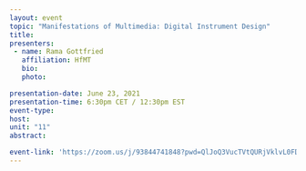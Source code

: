 ```yaml
---
layout: event
topic: "Manifestations of Multimedia: Digital Instrument Design"
title: 
presenters:
 - name: Rama Gottfried
   affiliation: HfMT
   bio: 
   photo: 

presentation-date: June 23, 2021
presentation-time: 6:30pm CET / 12:30pm EST
event-type: 
host: 
unit: "11"
abstract: 

event-link: 'https://zoom.us/j/93844741848?pwd=QlJoQ3VucTVtQURjVklvL0FDQk1jdz09'
---
```

